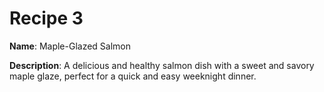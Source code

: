 # Recipe 3

**Name**: Maple-Glazed Salmon

**Description**: A delicious and healthy salmon dish with a sweet and savory maple glaze, perfect for a quick and easy weeknight dinner.
